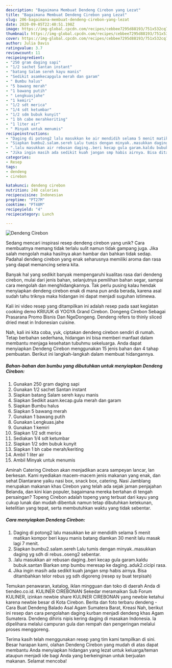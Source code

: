 ```yaml
---
description: "Bagaimana Membuat Dendeng Cirebon yang Lezat"
title: "Bagaimana Membuat Dendeng Cirebon yang Lezat"
slug: 206-bagaimana-membuat-dendeng-cirebon-yang-lezat
date: 2020-09-05T22:40:51.198Z
image: https://img-global.cpcdn.com/recipes/cebbee7295d88193/751x532cq70/dendeng-cirebon-foto-resep-utama.jpg
thumbnail: https://img-global.cpcdn.com/recipes/cebbee7295d88193/751x532cq70/dendeng-cirebon-foto-resep-utama.jpg
cover: https://img-global.cpcdn.com/recipes/cebbee7295d88193/751x532cq70/dendeng-cirebon-foto-resep-utama.jpg
author: Julia Davis
ratingvalue: 3.7
reviewcount: 11
recipeingredient:
- "250 gram daging sapi"
- "1/2 sachet Santan instant"
- "batang Salam sereh kayu manis"
- "Sedikit asamkecapgula merah dan garam"
- " Bumbu halus"
- "5 bawang merah"
- "1 bawang putih"
- " Lengkuasjahe"
- "1 kemiri"
- "1/2 sdt merica"
- "1/4 sdt ketumbar"
- "1/2 sdm bubuk kunyit"
- "1 bh cabe merahkeriting"
- "1 liter air"
- " Minyak untuk menumis"
recipeinstructions:
- "Daging di potong2 lalu masukkan ke air mendidih selama 5 menit matikan kompor beri kayu manis batang diamkan 30 menit lalu masak lagi 7 menit."
- "Siapkan bumbu2.salam.sereh Lalu tumis dengan minyak..masukkan daging yg sdh di rebus..oseng2 sebentar."
- ".lalu masukkan air rebusan daging..beri kecap gula garam.kaldu bubuk.santan Biarkan smp bumbu meresap ke daging..aduk2.cicipi rasa."
- "Jika ingin masih ada sedikit kuah jangan smp habis airnya. Bisa ditambahkan telor rebus yg sdh digoreng (resep sy buat terpisah)"
categories:
- Resep
tags:
- dendeng
- cirebon

katakunci: dendeng cirebon 
nutrition: 248 calories
recipecuisine: Indonesian
preptime: "PT27M"
cooktime: "PT48M"
recipeyield: "4"
recipecategory: Lunch

---
```



![Dendeng Cirebon](https://img-global.cpcdn.com/recipes/cebbee7295d88193/751x532cq70/dendeng-cirebon-foto-resep-utama.jpg)

Sedang mencari inspirasi resep dendeng cirebon yang unik? Cara membuatnya memang tidak terlalu sulit namun tidak gampang juga. Jika salah mengolah maka hasilnya akan hambar dan bahkan tidak sedap. Padahal dendeng cirebon yang enak seharusnya memiliki aroma dan rasa yang dapat memancing selera kita.

Banyak hal yang sedikit banyak mempengaruhi kualitas rasa dari dendeng cirebon, mulai dari jenis bahan, selanjutnya pemilihan bahan segar, sampai cara mengolah dan menghidangkannya. Tak perlu pusing kalau hendak menyiapkan dendeng cirebon enak di mana pun anda berada, karena asal sudah tahu triknya maka hidangan ini dapat menjadi suguhan istimewa.

Kali ini video resep yang ditampilkan ini adalah resep pada saat kegiatan cooking demo KRIUUK di YOGYA Grand Cirebon. Dongeng Cirebon Sebagai Prasarana Promo Bisnis Dan NgeDongeng. Dendeng refers to thinly sliced dried meat in Indonesian cuisine.


Nah, kali ini kita coba, yuk, ciptakan dendeng cirebon sendiri di rumah. Tetap berbahan sederhana, hidangan ini bisa memberi manfaat dalam membantu menjaga kesehatan tubuhmu sekeluarga. Anda dapat menyiapkan Dendeng Cirebon menggunakan 15 jenis bahan dan 4 tahap pembuatan. Berikut ini langkah-langkah dalam membuat hidangannya.

<!--inarticleads1-->

##### Bahan-bahan dan bumbu yang dibutuhkan untuk menyiapkan Dendeng Cirebon:

1. Gunakan 250 gram daging sapi
1. Gunakan 1/2 sachet Santan instant
1. Siapkan batang Salam sereh kayu manis
1. Siapkan Sedikit asam.kecap.gula merah dan garam
1. Siapkan  Bumbu halus
1. Siapkan 5 bawang merah
1. Gunakan 1 bawang putih
1. Gunakan  Lengkuas.jahe
1. Gunakan 1 kemiri
1. Siapkan 1/2 sdt merica
1. Sediakan 1/4 sdt ketumbar
1. Siapkan 1/2 sdm bubuk kunyit
1. Siapkan 1 bh cabe merah/keriting
1. Ambil 1 liter air
1. Ambil  Minyak untuk menumis


Aminah Catering Cirebon akan menjadikan acara sampeyan lancar, lan berkesan. Kami nyediakan macem-macem jenis makanan yang enak, dan sehat Diantarane yaiku nasi box, snack box, catering. Nasi Jamblang merupakan makanan khas Cirebon yang telah ada sejak jaman penjajahan Belanda, dan kini kian populer, bagaimana mereka bertahan di tengah persaingan? Topeng Cirebon adalah topeng yang terbuat dari kayu yang cukup lunak dan mudah dibentuk namun tetap dibutuhkan ketekunan, ketelitian yang tepat, serta membutuhkan waktu yang tidak sebentar. 

<!--inarticleads2-->

##### Cara menyiapkan Dendeng Cirebon:

1. Daging di potong2 lalu masukkan ke air mendidih selama 5 menit matikan kompor beri kayu manis batang diamkan 30 menit lalu masak lagi 7 menit.
1. Siapkan bumbu2.salam.sereh Lalu tumis dengan minyak..masukkan daging yg sdh di rebus..oseng2 sebentar.
1. .lalu masukkan air rebusan daging..beri kecap gula garam.kaldu bubuk.santan Biarkan smp bumbu meresap ke daging..aduk2.cicipi rasa.
1. Jika ingin masih ada sedikit kuah jangan smp habis airnya. Bisa ditambahkan telor rebus yg sdh digoreng (resep sy buat terpisah)


Temukan penawaran, katalog, iklan mingguan dan toko di daerah Anda di tiendeo.co.id. KULINER CIREBONAN Sekedar meramaikan Sub Forum KULINER, izinkan newbie share KULINER CIREBONAN yang newbie ketahui karena newbie besar di Kota Cirebon. Berita dan foto terbaru dendeng - Cara Buat Dendeng Balado Asal Agam Sumatera Barat, Kreasi Nah, berikut ini resep dan cara pengolahan daging kurban menjadi dendeng khas Agam Sumatera. Dendeng dihiris nipis kering daging di masakan Indonesia. Ia dipelihara melalui campuran gula dan rempah dan pengeringan melalui proses menggoreng. 

Terima kasih telah menggunakan resep yang tim kami tampilkan di sini. Besar harapan kami, olahan Dendeng Cirebon yang mudah di atas dapat membantu Anda menyiapkan hidangan yang lezat untuk keluarga/teman ataupun menjadi ide bagi Anda yang berkeinginan untuk berjualan makanan. Selamat mencoba!
